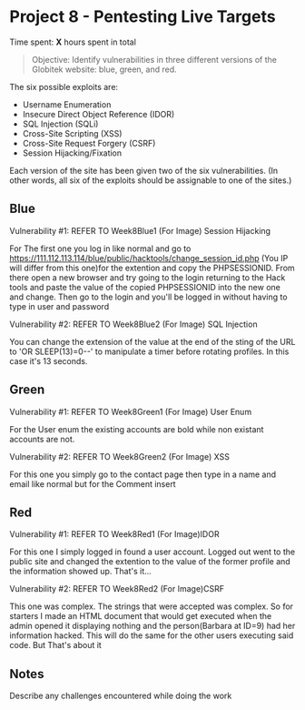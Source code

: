 # Project 8 - Pentesting Live Targets

Time spent: **X** hours spent in total

> Objective: Identify vulnerabilities in three different versions of the Globitek website: blue, green, and red.

The six possible exploits are:
* Username Enumeration
* Insecure Direct Object Reference (IDOR)
* SQL Injection (SQLi)
* Cross-Site Scripting (XSS)
* Cross-Site Request Forgery (CSRF)
* Session Hijacking/Fixation

Each version of the site has been given two of the six vulnerabilities. (In other words, all six of the exploits should be assignable to one of the sites.)

## Blue

Vulnerability #1: REFER TO Week8Blue1 (For Image) Session Hijacking

For The first one you log in like normal and go to https://111.112.113.114/blue/public/hacktools/change_session_id.php (You IP will differ from this one)for the extention and copy the PHPSESSIONID. From there open a new browser and try going to the login returning to the Hack tools and paste the value of the copied PHPSESSIONID into the new one and change. Then go to the login and you'll be logged in without having to type in user and password

Vulnerability #2: REFER TO Week8Blue2 (For Image) SQL Injection

  You can change the extension of the value at the end of the sting of the URL to 'OR SLEEP(13)=0--' to manipulate a timer before rotating profiles. In this case it's 13 seconds.

## Green

Vulnerability #1: REFER TO Week8Green1 (For Image) User Enum

For the User enum the existing accounts are bold while non existant accounts are not.

Vulnerability #2: REFER TO Week8Green2 (For Image) XSS

For this one you simply go to the contact page then type in a name and email like normal but for the Comment insert <script>alert('Test');</script>

## Red

Vulnerability #1: REFER TO Week8Red1 (For Image)IDOR

For this one I simply logged in found a user account. Logged out went to the public site and changed the extention to the value of the former profile and the information showed up. That's it...

Vulnerability #2: REFER TO Week8Red2 (For Image)CSRF

This one was complex. The strings that were accepted was complex. So for starters I made an HTML document that would get executed when the admin opened it displaying nothing and the person(Barbara at ID=9) had her information hacked. This will do the same for the other users executing said code. But That's about it

## Notes

Describe any challenges encountered while doing the work
